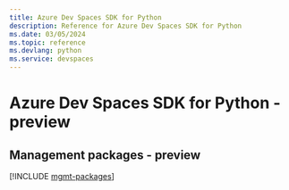 ```yaml
---
title: Azure Dev Spaces SDK for Python
description: Reference for Azure Dev Spaces SDK for Python
ms.date: 03/05/2024
ms.topic: reference
ms.devlang: python
ms.service: devspaces
---
```

# Azure Dev Spaces SDK for Python - preview

## Management packages - preview
[!INCLUDE [mgmt-packages](dev-spaces-mgmt-index.md)]